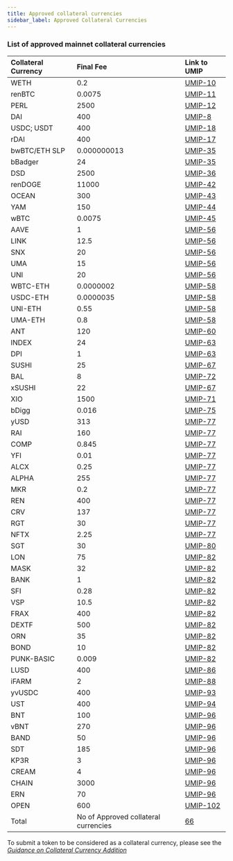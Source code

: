 ```yaml
---
title: Approved collateral currencies
sidebar_label: Approved Collateral Currencies
---
```


### List of approved mainnet collateral currencies

|Collateral Currency| Final Fee | Link to UMIP|
|:-------| :-----------| :-----------|
|WETH| 0.2 |  [UMIP-10](https://github.com/UMAprotocol/UMIPs/blob/master/UMIPs/umip-10.md)
|renBTC| 0.0075 |  [UMIP-11](https://github.com/UMAprotocol/UMIPs/blob/master/UMIPs/umip-11.md)
|PERL| 2500 | [UMIP-12](https://github.com/UMAprotocol/UMIPs/blob/master/UMIPs/umip-12.md)
|DAI| 400 | [UMIP-8](https://github.com/UMAprotocol/UMIPs/blob/master/UMIPs/umip-8.md)
|USDC; USDT| 400 | [UMIP-18](https://github.com/UMAprotocol/UMIPs/blob/master/UMIPs/umip-18.md)
|rDAI| 400 | [UMIP-17](https://github.com/UMAprotocol/UMIPs/blob/master/UMIPs/umip-17.md)
|bwBTC/ETH SLP| 0.000000013 | [UMIP-35](https://github.com/UMAprotocol/UMIPs/blob/master/UMIPs/umip-35.md)
|bBadger| 24 | [UMIP-35](https://github.com/UMAprotocol/UMIPs/blob/master/UMIPs/umip-35.md)
|DSD| 2500 | [UMIP-36](https://github.com/UMAprotocol/UMIPs/blob/master/UMIPs/umip-36.md)
|renDOGE| 11000 | [UMIP-42](https://github.com/UMAprotocol/UMIPs/blob/master/UMIPs/umip-42.md)
|OCEAN| 300 | [UMIP-43](https://github.com/UMAprotocol/UMIPs/blob/master/UMIPs/umip-43.md)
|YAM| 150 | [UMIP-44](https://github.com/UMAprotocol/UMIPs/blob/master/UMIPs/umip-44.md)
|wBTC| 0.0075 | [UMIP-45](https://github.com/UMAprotocol/UMIPs/blob/master/UMIPs/umip-45.md)
|AAVE| 1 | [UMIP-56](https://github.com/UMAprotocol/UMIPs/blob/master/UMIPs/umip-56.md)
|LINK| 12.5 | [UMIP-56](https://github.com/UMAprotocol/UMIPs/blob/master/UMIPs/umip-56.md)
|SNX| 20 | [UMIP-56](https://github.com/UMAprotocol/UMIPs/blob/master/UMIPs/umip-56.md)
|UMA| 15 | [UMIP-56](https://github.com/UMAprotocol/UMIPs/blob/master/UMIPs/umip-56.md)
|UNI| 20 | [UMIP-56](https://github.com/UMAprotocol/UMIPs/blob/master/UMIPs/umip-56.md)
|WBTC-ETH| 0.0000002 | [UMIP-58](https://github.com/UMAprotocol/UMIPs/blob/master/UMIPs/umip-58.md)
|USDC-ETH| 0.0000035 | [UMIP-58](https://github.com/UMAprotocol/UMIPs/blob/master/UMIPs/umip-58.md)
|UNI-ETH| 0.55 | [UMIP-58](https://github.com/UMAprotocol/UMIPs/blob/master/UMIPs/umip-58.md)
|UMA-ETH| 0.8 | [UMIP-58](https://github.com/UMAprotocol/UMIPs/blob/master/UMIPs/umip-58.md)
|ANT| 120 | [UMIP-60](https://github.com/UMAprotocol/UMIPs/blob/master/UMIPs/umip-60.md)
|INDEX| 24 | [UMIP-63](https://github.com/UMAprotocol/UMIPs/blob/master/UMIPs/umip-63.md)
|DPI| 1 | [UMIP-63](https://github.com/UMAprotocol/UMIPs/blob/master/UMIPs/umip-63.md)
|SUSHI| 25 | [UMIP-67](https://github.com/UMAprotocol/UMIPs/blob/master/UMIPs/umip-67.md)
|BAL| 8 |[UMIP-72](https://github.com/UMAprotocol/UMIPs/blob/master/UMIPs/umip-72.md)
|xSUSHI| 22 | [UMIP-67](https://github.com/UMAprotocol/UMIPs/blob/master/UMIPs/umip-67.md)
|XIO| 1500 | [UMIP-71](https://github.com/UMAprotocol/UMIPs/blob/master/UMIPs/umip-70.md)
|bDigg| 0.016 | [UMIP-75](https://github.com/UMAprotocol/UMIPs/blob/master/UMIPs/umip-75.md)
|yUSD| 313 | [UMIP-77](https://github.com/UMAprotocol/UMIPs/blob/master/UMIPs/umip-77.md)
|RAI| 160 | [UMIP-77](https://github.com/UMAprotocol/UMIPs/blob/master/UMIPs/umip-77.md)
|COMP| 0.845 | [UMIP-77](https://github.com/UMAprotocol/UMIPs/blob/master/UMIPs/umip-77.md)
|YFI| 0.01 | [UMIP-77](https://github.com/UMAprotocol/UMIPs/blob/master/UMIPs/umip-77.md)
|ALCX| 0.25 | [UMIP-77](https://github.com/UMAprotocol/UMIPs/blob/master/UMIPs/umip-77.md)
|ALPHA| 255 | [UMIP-77](https://github.com/UMAprotocol/UMIPs/blob/master/UMIPs/umip-77.md)
|MKR| 0.2 | [UMIP-77](https://github.com/UMAprotocol/UMIPs/blob/master/UMIPs/umip-77.md)
|REN| 400 | [UMIP-77](https://github.com/UMAprotocol/UMIPs/blob/master/UMIPs/umip-77.md)
|CRV| 137 | [UMIP-77](https://github.com/UMAprotocol/UMIPs/blob/master/UMIPs/umip-77.md)
|RGT| 30 | [UMIP-77](https://github.com/UMAprotocol/UMIPs/blob/master/UMIPs/umip-77.md)
|NFTX| 2.25 | [UMIP-77](https://github.com/UMAprotocol/UMIPs/blob/master/UMIPs/umip-77.md)
|SGT| 30 | [UMIP-80](https://github.com/UMAprotocol/UMIPs/blob/master/UMIPs/umip-80.md)
|LON| 75 | [UMIP-82](https://github.com/UMAprotocol/UMIPs/blob/master/UMIPs/umip-82.md)
|MASK| 32 | [UMIP-82](https://github.com/UMAprotocol/UMIPs/blob/master/UMIPs/umip-82.md)
|BANK| 1 | [UMIP-82](https://github.com/UMAprotocol/UMIPs/blob/master/UMIPs/umip-82.md)
|SFI| 0.28 | [UMIP-82](https://github.com/UMAprotocol/UMIPs/blob/master/UMIPs/umip-82.md)
|VSP| 10.5 | [UMIP-82](https://github.com/UMAprotocol/UMIPs/blob/master/UMIPs/umip-82.md)
|FRAX| 400 | [UMIP-82](https://github.com/UMAprotocol/UMIPs/blob/master/UMIPs/umip-82.md)
|DEXTF| 500 | [UMIP-82](https://github.com/UMAprotocol/UMIPs/blob/master/UMIPs/umip-82.md)
|ORN| 35 | [UMIP-82](https://github.com/UMAprotocol/UMIPs/blob/master/UMIPs/umip-82.md)
|BOND| 10 | [UMIP-82](https://github.com/UMAprotocol/UMIPs/blob/master/UMIPs/umip-82.md)
|PUNK-BASIC| 0.009| [UMIP-82](https://github.com/UMAprotocol/UMIPs/blob/master/UMIPs/umip-82.md)
|LUSD| 400 | [UMIP-86](https://github.com/UMAprotocol/UMIPs/blob/master/UMIPs/umip-86.md)
|iFARM| 2 | [UMIP-88](https://github.com/UMAprotocol/UMIPs/blob/master/UMIPs/umip-88.md)
|yvUSDC| 400 | [UMIP-93](https://github.com/UMAprotocol/UMIPs/blob/master/UMIPs/umip-93.md)
|UST| 400 | [UMIP-94](https://github.com/UMAprotocol/UMIPs/blob/master/UMIPs/umip-94.md)
|BNT| 100 | [UMIP-96](https://github.com/UMAprotocol/UMIPs/blob/master/UMIPs/umip-96.md)
|vBNT| 270 | [UMIP-96](https://github.com/UMAprotocol/UMIPs/blob/master/UMIPs/umip-96.md)
|BAND| 50 | [UMIP-96](https://github.com/UMAprotocol/UMIPs/blob/master/UMIPs/umip-96.md)
|SDT| 185 | [UMIP-96](https://github.com/UMAprotocol/UMIPs/blob/master/UMIPs/umip-96.md)
|KP3R| 3 | [UMIP-96](https://github.com/UMAprotocol/UMIPs/blob/master/UMIPs/umip-96.md)
|CREAM| 4 | [UMIP-96](https://github.com/UMAprotocol/UMIPs/blob/master/UMIPs/umip-96.md)
|CHAIN| 3000 | [UMIP-96](https://github.com/UMAprotocol/UMIPs/blob/master/UMIPs/umip-96.md)
|ERN| 70 | [UMIP-96](https://github.com/UMAprotocol/UMIPs/blob/master/UMIPs/umip-96.md)
|OPEN| 600 | [UMIP-102](https://github.com/UMAprotocol/UMIPs/blob/master/UMIPs/umip-102.md)
|Total| No of Approved collateral currencies | [66](https://docs.umaproject.org/uma-tokenholders/approved-collateral-currencies)


To submit a token to be considered as a collateral currency, please see the _[Guidance on Collateral Currency Addition](docs/uma-tokenholders/guidence-on-collateral-currency-addition.md)_

